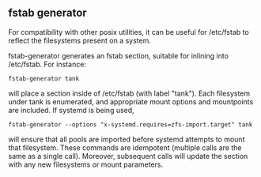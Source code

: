 fstab generator
---------------

For compatibility with other posix utilities, it can be useful for
/etc/fstab to reflect the filesystems present on a system.

fstab-generator generates an fstab section, suitable for inlining into
/etc/fstab. For instance:

```fstab-generator tank ```

will place a section inside of /etc/fstab (with label "tank"). Each
filesystem under tank is enumerated, and appropriate mount options
and mountpoints are included. If systemd is being used,

```fstab-generator --options "x-systemd.requires=zfs-import.target" tank ```

will ensure that all pools are imported before systemd attempts to
mount that filesystem. These commands are idempotent (multiple calls
are the same as a single call). Moreover, subsequent calls will update
the section with any new filesystems or mount parameters.
